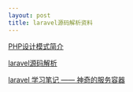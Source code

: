 ```yaml
---
layout: post
title: laravel源码解析资料
---
```


[PHP设计模式简介](http://larabase.com/collection/5/post/143)

[laravel源码解析](https://laravel-china.org/leoyang)

[laravel 学习笔记 —— 神奇的服务容器](https://www.insp.top/learn-laravel-container)



